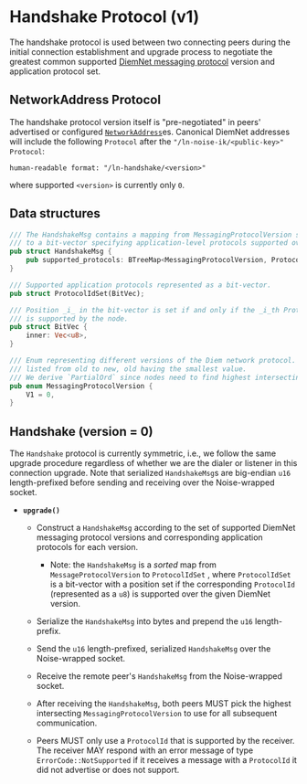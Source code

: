 # Handshake Protocol (v1)

The handshake protocol is used between two connecting peers during the initial connection establishment and upgrade process to negotiate the greatest common supported [DiemNet messaging protocol](messaging-v1.md) version and application protocol set.

## NetworkAddress Protocol

The handshake protocol version itself is "pre-negotiated" in peers' advertised or configured [`NetworkAddress`](network-address.md)es. Canonical DiemNet addresses will include the following `Protocol` after the `"/ln-noise-ik/<public-key>"` `Protocol`:

```
human-readable format: "/ln-handshake/<version>"
```

where supported `<version>` is currently only `0`.

## Data structures

```rust
/// The HandshakeMsg contains a mapping from MessagingProtocolVersion suppported by the node
/// to a bit-vector specifying application-level protocols supported over that version.
pub struct HandshakeMsg {
    pub supported_protocols: BTreeMap<MessagingProtocolVersion, ProtocolIdSet>,
}

/// Supported application protocols represented as a bit-vector.
pub struct ProtocolIdSet(BitVec);

/// Position _i_ in the bit-vector is set if and only if the _i_th ProtocolId variant
/// is supported by the node.
pub struct BitVec {
    inner: Vec<u8>,
}

/// Enum representing different versions of the Diem network protocol. These should be
/// listed from old to new, old having the smallest value.
/// We derive `PartialOrd` since nodes need to find highest intersecting protocol version.
pub enum MessagingProtocolVersion {
    V1 = 0,
}
```

## Handshake (version = 0)

The `Handshake` protocol is currently symmetric, i.e., we follow the same upgrade procedure regardless of whether we are the dialer or listener in this connection upgrade. Note that serialized `HandshakeMsg`s are big-endian `u16` length-prefixed before sending and receiving over the Noise-wrapped socket.

* **`upgrade()`**

  * Construct a `HandshakeMsg` according to the set of supported DiemNet messaging protocol versions and corresponding application protocols for each version.

    * Note: the `HandshakeMsg` is a _sorted_ map from `MessageProtocolVersion` to `ProtocolIdSet` , where `ProtocolIdSet` is a bit-vector with a position set if the corresponding `ProtocolId` (represented as a `u8`) is supported over the given DiemNet version.

  * Serialize the `HandshakeMsg` into bytes and prepend the `u16` length-prefix.
  * Send the `u16` length-prefixed, serialized `HandshakeMsg` over the Noise-wrapped socket.
  * Receive the remote peer's `HandshakeMsg` from the Noise-wrapped socket.
  * After receiving the `HandshakeMsg`, both peers MUST pick the highest intersecting `MessagingProtocolVersion` to use for all subsequent communication.
  * Peers MUST only use a `ProtocolId` that is supported by the receiver. The receiver MAY respond with an error message of type `ErrorCode::NotSupported` if it receives a message with a `ProtocolId` it did not advertise or does not support.

<!-- TODO(philiphayes): describe and implement hardening: enforce maximum number of entries in supported_protocols map, maximum length of BitVec, no duplicates -->
